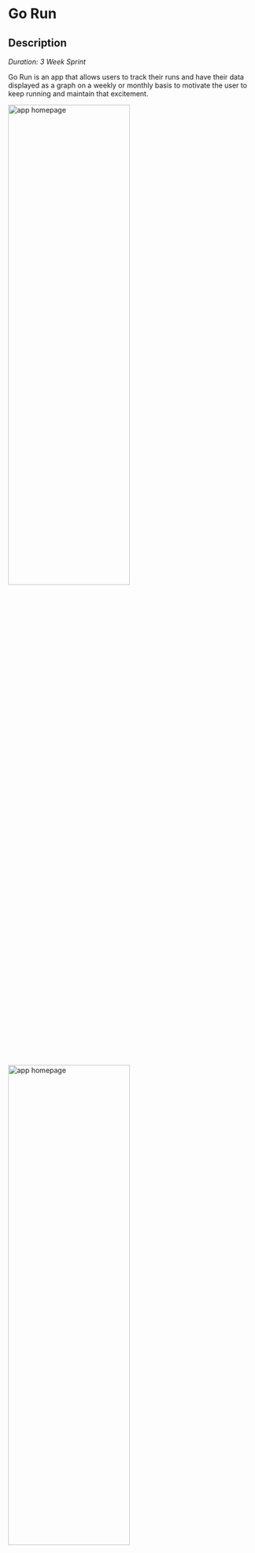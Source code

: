# Go Run

## Description
_Duration: 3 Week Sprint_

Go Run is an app that allows users to track their runs and have their data displayed as a graph on a weekly or monthly basis to motivate the user to keep running and maintain that excitement. 

<img src='./public/images/go-run-homepage.png' alt='app homepage' height='50%' width= '70%'>

<img src='./public/images/go-run-add-run.png' alt='app homepage' height='50%' width= '70%'>

<img src='./public/images/go-run-weekly-graph.png' alt='app homepage' height='50%' width= '70%'>

<img src='./public/images/go-run-monthly-graph.png' alt='app homepage' height='50%' width= '70%'>

## Prerequisites

Before you get started, make sure you have the following software installed on your computer:

- [Node.js](https://nodejs.org/en/)
- [PostrgeSQL](https://www.postgresql.org/)
- [Nodemon](https://nodemon.io/)

## Create database and table
Create a new database called go_run_app<br>
SQL table setup can be found in the database.sql file.

## Installation Instructions
- Run npm install
- Start postgres
- Run npm run server
- Run npm run client
- Navigate to localhost:3000 in your browser

## Usage
1. Register with username and password
2. Home screen shows activity within the past week, displaying the name, date, distance, and duration of the run.
3. The top-left corner displays a raceday countdown and the top-right corner displays the current weather conditions.
4. Add a run by clicking the '+' icon in the bottom navigation bar and fill out the corresponding information. Then click 'save'
5. Edit a run by clicking on the pencil icon, make corresponding changes, and click 'save' to update information.
6. Delete a run by clicking the 'x' icon. There will be a pop-up message to asking to confirm the deletion.
7. View progress by clicking on the bar icon, where runs will be displayed for the current week or month. 

## Technologies used
- React
- Redux
- Material UI
- React Chart js 2
- OpenWeather API
- Sweet Alert
- Javascript
- Express
- Postgresql
- Node.js
- PG
- CSS
- HTML
- Passport

## Acknowledgement

Thanks to Prime Digital Academy who helped me make this application a reality.

Also thanks to the Lydian cohort for their support.
